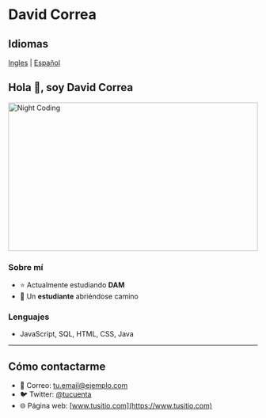 # David Correa

## Idiomas

[Ingles](README.md)  |  [Español](README-es.md)

## Hola 👋, soy David Correa

<img alt="Night Coding" src="https://media2.giphy.com/media/v1.Y2lkPTc5MGI3NjExczVqM3F6cGNpeWg3ZGEyZWVjNnAwNTV0eTA3MGJpc3JiaXg0cHB6aiZlcD12MV9pbnRlcm5hbF9naWZfYnlfaWQmY3Q9Zw/6rOhtOcGJapBECjMkb/giphy.gif" width="100%" height="300px" align="center"/>

### Sobre mí
- ⭐ Actualmente estudiando **DAM**
- 👾 Un **estudiante** abriéndose camino

### Lenguajes
- JavaScript, SQL, HTML, CSS, Java

---

## Cómo contactarme
- 📧 Correo: tu.email@ejemplo.com
- 🐦 Twitter: [@tucuenta](https://twitter.com/tucuenta)
- 🌐 Página web: [www.tusitio.com](https://www.tusitio.com)

